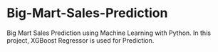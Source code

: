 # Big-Mart-Sales-Prediction
Big Mart Sales Prediction using Machine Learning with Python. In this project, XGBoost Regressor is used for Prediction.
